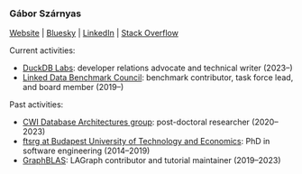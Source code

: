 ### Gábor Szárnyas

[Website](https://szarnyasg.github.io/) | [Bluesky](https://bsky.app/profile/szarnyasg.org) | [LinkedIn](https://www.linkedin.com/in/szarnyasg/) | [Stack Overflow](https://stackoverflow.com/users/3580502/gabor-szarnyas)

Current activities:

* [DuckDB Labs](https://duckdblabs.com/): developer relations advocate and technical writer (2023–)
* [Linked Data Benchmark Council](https://github.com/ldbc/): benchmark contributor, task force lead, and board member (2019–)

Past activities:

* [CWI Database Architectures group](https://github.com/cwida): post-doctoral researcher (2020–2023)
* [ftsrg at Budapest University of Technology and Economics](https://github.com/ftsrg): PhD in software engineering (2014–2019)
* [GraphBLAS](https://github.com/GraphBLAS/): LAGraph contributor and tutorial maintainer (2019–2023)
